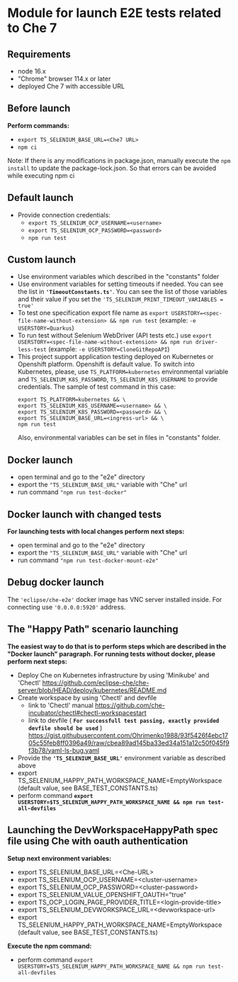 # Module for launch E2E tests related to Che 7

## Requirements

-   node 16.x
-   "Chrome" browser 114.x or later
-   deployed Che 7 with accessible URL

## Before launch

**Perform commands:**

-   `export TS_SELENIUM_BASE_URL=<Che7 URL>`
-   `npm ci`

Note: If there is any modifications in package.json, manually execute the `npm install` to update the package-lock.json. So that errors can be avoided while executing npm ci

## Default launch

-   Provide connection credentials:
    -   `export TS_SELENIUM_OCP_USERNAME=<username>`
    -   `export TS_SELENIUM_OCP_PASSWORD=<password>`
    -   `npm run test`

## Custom launch

-   Use environment variables which described in the "constants" folder
-   Use environment variables for setting timeouts if needed. You can see the list in **`'TimeoutConstants.ts'`**. You can see the list of those variables and their value if you set the `'TS_SELENIUM_PRINT_TIMEOUT_VARIABLES = true'`
-   To test one specification export file name as `export USERSTORY=<spec-file-name-without-extension> && npm run test` (example: `-e USERSTORY=Quarkus`)
-   To run test without Selenium WebDriver (API tests etc.) use `export USERSTORY=<spec-file-name-without-extension> && npm run driver-less-test` (example: `-e USERSTORY=CloneGitRepoAPI`)
-   This project support application testing deployed on Kubernetes or Openshift platform. Openshift is default value. To switch into Kubernetes, please, use `TS_PLATFORM=kubernetes` environmental variable and `TS_SELENIUM_K8S_PASSWORD`, `TS_SELENIUM_K8S_USERNAME` to provide credentials. The sample of test command in this case:
    ```
    export TS_PLATFORM=kubernetes && \
    export TS_SELENIUM_K8S_USERNAME=<username> && \
    export TS_SELENIUM_K8S_PASSWORD=<password> && \
    export TS_SELENIUM_BASE_URL=<ingress-url> && \
    npm run test
    ```
    Also, environmental variables can be set in files in "constants" folder.

## Docker launch

-   open terminal and go to the "e2e" directory
-   export the `"TS_SELENIUM_BASE_URL"` variable with "Che" url
-   run command `"npm run test-docker"`

## Docker launch with changed tests

**For launching tests with local changes perform next steps:**

-   open terminal and go to the "e2e" directory
-   export the `"TS_SELENIUM_BASE_URL"` variable with "Che" url
-   run command `"npm run test-docker-mount-e2e"`

## Debug docker launch

The `'eclipse/che-e2e'` docker image has VNC server installed inside. For connecting use `'0.0.0.0:5920'` address.

## The "Happy Path" scenario launching

**The easiest way to do that is to perform steps which are described in the "Docker launch" paragraph.
For running tests without docker, please perform next steps:**

-   Deploy Che on Kubernetes infrastructure by using 'Minikube' and 'Chectl' <https://github.com/eclipse-che/che-server/blob/HEAD/deploy/kubernetes/README.md>
-   Create workspace by using 'Chectl' and devfile
    -   link to 'Chectl' manual <https://github.com/che-incubator/chectl#chectl-workspacestart>
    -   link to devfile ( **`For successfull test passing, exactly provided devfile should be used`** )
        <https://gist.githubusercontent.com/Ohrimenko1988/93f5426f4ebc1705c55feb8ff0396a49/raw/cbea89ad145ba33ed34a151a12c50f045f9f3b78/yaml-ls-bug.yaml>
-   Provide the **`'TS_SELENIUM_BASE_URL'`** environment variable as described above
-   export TS_SELENIUM_HAPPY_PATH_WORKSPACE_NAME=EmptyWorkspace (default value, see BASE_TEST_CONSTANTS.ts)
-   perform command **`export USERSTORY=$TS_SELENIUM_HAPPY_PATH_WORKSPACE_NAME && npm run test-all-devfiles`**

## Launching the DevWorkspaceHappyPath spec file using Che with oauth authentication

**Setup next environment variables:**

-   export TS_SELENIUM_BASE_URL=\<Che-URL\>
-   export TS_SELENIUM_OCP_USERNAME=\<cluster-username\>
-   export TS_SELENIUM_OCP_PASSWORD=\<cluster-password\>
-   export TS_SELENIUM_VALUE_OPENSHIFT_OAUTH="true"
-   export TS_OCP_LOGIN_PAGE_PROVIDER_TITLE=\<login-provide-title\>
-   export TS_SELENIUM_DEVWORKSPACE_URL=\<devworkspace-url\>
-   export TS_SELENIUM_HAPPY_PATH_WORKSPACE_NAME=EmptyWorkspace (default value, see BASE_TEST_CONSTANTS.ts)

**Execute the npm command:**

-   perform command `export USERSTORY=$TS_SELENIUM_HAPPY_PATH_WORKSPACE_NAME && npm run test-all-devfiles`
